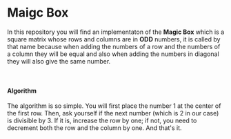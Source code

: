 <html> 
  <body>
      <h1>Maigc Box </h1>
      <p>In this repository you will find an implementaton of the <b>Magic Box</b> which is a square matrix whose rows and columns are in 
      <b>ODD</b> numbers, it is called by that name because when adding the numbers of a row and the numbers of a column they will be equal
      and also when adding the numbers in diagonal they will also give the same number.</p>
      <br>
      <h4>Algorithm</h4>
      <p>The algorithm is so simple. You will first place the number 1 at the center of the first row. Then, ask yourself if the next number (which is 2 in our case) is divisible by 3. If it is, increase the row by one; if not, you need to decrement both the row and the column by one. And that's it.</p>
  </body>
</html>
